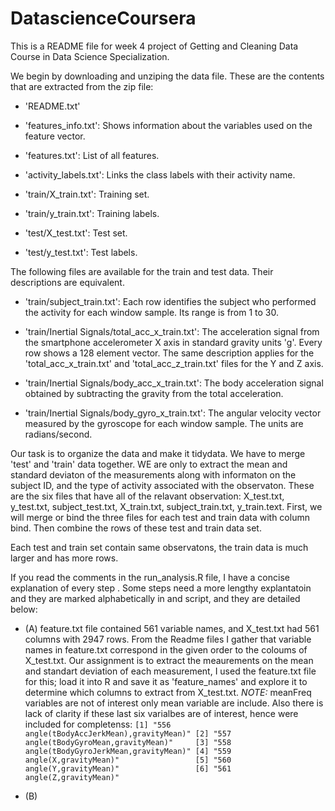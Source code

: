# DatascienceCoursera
This is a README file for week 4 project of Getting and Cleaning Data Course in Data Science Specialization.

We begin by downloading and unziping the data file.  These are the contents that are extracted from the zip file:
- 'README.txt'

- 'features_info.txt': Shows information about the variables used on the feature vector.

- 'features.txt': List of all features.

- 'activity_labels.txt': Links the class labels with their activity name.

- 'train/X_train.txt': Training set.

- 'train/y_train.txt': Training labels.

- 'test/X_test.txt': Test set.

- 'test/y_test.txt': Test labels.

The following files are available for the train and test data. Their descriptions are equivalent. 

- 'train/subject_train.txt': Each row identifies the subject who performed the activity for each window sample. Its range is from 1 to 30. 

- 'train/Inertial Signals/total_acc_x_train.txt': The acceleration signal from the smartphone accelerometer X axis in standard gravity units 'g'. Every row shows a 128 element vector. The same description applies for the 'total_acc_x_train.txt' and 'total_acc_z_train.txt' files for the Y and Z axis. 

- 'train/Inertial Signals/body_acc_x_train.txt': The body acceleration signal obtained by subtracting the gravity from the total acceleration. 

- 'train/Inertial Signals/body_gyro_x_train.txt': The angular velocity vector measured by the gyroscope for each window sample. The units are radians/second. 

Our task is to organize the data and make it tidydata.  We have to merge 'test' and 'train' data together.  WE are only to extract the mean and standard deviaton of the measurements along with informaton on the subject ID, and the type of activity associated with the observaton.  These are the six files that have all of the relavant observation: X_test.txt, y_test.txt, subject_test.txt, X_train.txt, subject_train.txt, y_train.text.  First, we will merge or bind the three files for each test and train data with column bind.  Then combine the rows of these test and train data set.

Each test and train set contain same observatons, the train data is much larger and has more rows.

 
   If you read the comments in the run_analysis.R file, I have a concise explanation of every step .  Some steps need a more lengthy explantatoin and they are marked alphabetically in and script, and they are detailed below:
    
 - (A) feature.txt file contained 561 variable names, and X_test.txt had 561 columns with 2947 rows.  From the Readme files I gather that variable names in feature.txt correspond in the given order to the coloums of X_test.txt.  Our assignment is to extract the meaurements on the mean and standart deviation of each measurement, I used the feature.txt file for this; load it into R and save it as 'feature_names' and explore it to determine which columns to extract from X_test.txt.  *NOTE:* meanFreq variables are not of interest only mean variable are include.  Also there is lack of clarity if these last six varialbes are of interest, hence were included for completenss: `
    [1] "556 angle(tBodyAccJerkMean),gravityMean)"
    [2] "557 angle(tBodyGyroMean,gravityMean)"    
    [3] "558 angle(tBodyGyroJerkMean,gravityMean)"
    [4] "559 angle(X,gravityMean)"                
    [5] "560 angle(Y,gravityMean)"                
    [6] "561 angle(Z,gravityMean)" `

 - (B)
